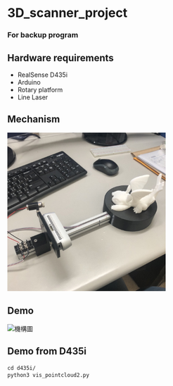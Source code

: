 # 3D_scanner_project
### For backup program

## Hardware requirements
* RealSense D435i
* Arduino
* Rotary platform
* Line Laser

## Mechanism
<img src="./_tmp/1.jpg" width="360" height="360" alt="機構圖"/><br/>
## Demo
<img src="./_tmp/2.gif" width="360" height="360" alt="機構圖"/><br/>
## Demo from D435i
```
cd d435i/
python3 vis_pointcloud2.py
```
